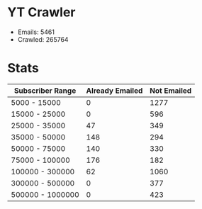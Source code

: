 # YT Crawler
- Emails: 5461
- Crawled: 265764

# Stats
| Subscriber Range  | Already Emailed | Not Emailed |
|-------|-------|-------|
| 5000 - 15000 | 0 | 1277 |
| 15000 - 25000 | 0 | 596 |
| 25000 - 35000 | 47 | 349 |
| 35000 - 50000 | 148 | 294 |
| 50000 - 75000 | 140 | 330 |
| 75000 - 100000 | 176 | 182 |
| 100000 - 300000 | 62 | 1060 |
| 300000 - 500000 | 0 | 377 |
| 500000 - 1000000 | 0 | 423 |
